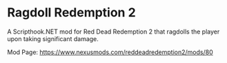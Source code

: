 # Ragdoll Redemption 2
A Scripthook.NET mod for Red Dead Redemption 2 that ragdolls the player upon taking significant damage.

Mod Page: https://www.nexusmods.com/reddeadredemption2/mods/80